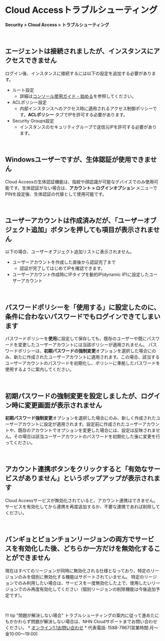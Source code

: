 # Cloud Accessトラブルシューティング

**Security > Cloud Access > トラブルシューティング**

<br>

## エージェントは接続されましたが、インスタンスにアクセスできません

ログイン後、インスタンスに接続するには以下の設定を追加する必要があります。

* ルート設定
    * 詳細は[コンソール使用ガイド - 始める](https://docs.nhncloud.com/ja/Security/Cloud%20Access/ja/console-user-guide/cloud-access-start/)を参照してください。
* ACLポリシー設定
    * 内部インスタンスへのアクセス時に適用されるアクセス制御ポリシーです。**ACLポリシー** タブでIPを許可する必要があります。
* Security Groups設定
    * インスタンスのセキュリティグループで送信元IPを許可する必要があります。

<br>

## Windowsユーザーですが、生体認証が使用できません

Cloud Accessの生体認証機能は、指紋や顔認識が可能なデバイスでのみ使用可能です。生体認証がない場合は、**アカウント > ログインオプション** メニューでPINを設定後、生体認証の代替として使用可能です。

<br>

## ユーザーアカウントは作成済みだが、「ユーザーオブジェクト追加」ボタンを押しても項目が表示されません

以下の場合、ユーザーオブジェクト追加リストに表示されません。

* ユーザーアカウントを作成した直後から認証完了まで
    * 認証が完了してはじめてIPを確認できます。
* ユーザーアカウント作成時にIPタイプを動的IP(dynamic IP)に設定したユーザーアカウント

<br>

## パスワードポリシーを「使用する」に設定したのに、条件に合わないパスワードでもログインできてしまいます

パスワードポリシーを**使用**に設定して保存しても、既存のユーザーや既にパスワードを変更したユーザーアカウントには当該ポリシーが適用されません。
パスワードポリシーは、**初期パスワードの強制変更**オプションを選択した場合にのみ、新たに作成されたユーザーアカウントに適用されます。この場合、該当するユーザーアカウントのパスワードを初期化し、ポリシーに準拠したパスワードを使用するように案内してください。

<br>

## 初期パスワードの強制変更を設定しましたが、ログイン時に変更画面が表示されません

**初期パスワード強制変更**オプションを選択した場合にのみ、新しく作成されたユーザーアカウントに設定が適用されます。設定前に作成されたユーザーアカウントや、既存のアカウントでオプションを変更した場合には、設定は反映されません。その場合は該当ユーザーアカウントのパスワードを初期化した後に変更を行ってください。

<br>

## アカウント連携ボタンをクリックすると「有効なサービスがありません」というポップアップが表示されます

Cloud Accessサービスが無効化されていると、アカウント連携はできません。サービスを有効化してから連携を再度追加するか、不要な連携であれば削除してください。

<br>

## パンギョとピョンチョンリージョンの両方でサービスを有効化した後、どちらか一方だけを無効化することができません

現在はすべてのリージョンが同時に無効化される仕様となっており、特定のリージョンのみを個別に無効化する機能はサポートされていません。
特定のリージョンでのみ利用したい場合は、サービスを一度無効化した上で、使用したいリージョンでのみ再度有効化してください（個別リージョンの削除機能は今後追加予定です）。

<br>

!!! tip "問題が解決しない場合"
  トラブルシューティングの案内に従って進めたにもかかわらず問題が解決しない場合は、NHN Cloudサポートまでお問い合わせください。
    * [オンライン1:1お問い合わせ](https://www.nhncloud.com/kr/support/inquiry)
    * 代表電話: 1588-7967(営業時間:月～金10:00～19:00)
